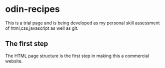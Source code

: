 # odin-recipes

This is a trial page and is being developed as my personal skill assessment of html,css,javascript as well as git.

## The first step

The HTML page structure is the first step in making this a commercial website.